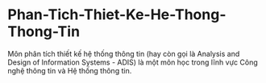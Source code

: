 # Phan-Tich-Thiet-Ke-He-Thong-Thong-Tin
Môn phân tích thiết kế hệ thống thông tin (hay còn gọi là Analysis and Design of Information Systems - ADIS) là một môn học trong lĩnh vực Công nghệ thông tin và Hệ thống thông tin.
